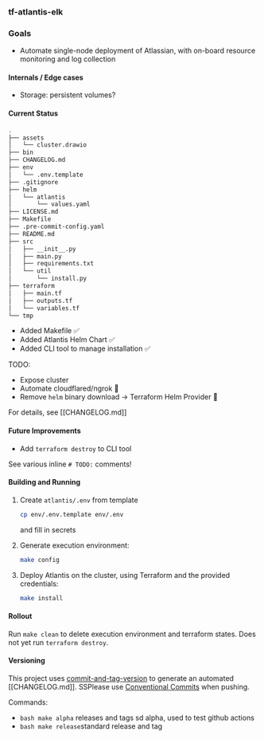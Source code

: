 ### tf-atlantis-elk

### Goals

* Automate single-node deployment of Atlassian, with on-board resource monitoring and log collection

#### Internals / Edge cases

* Storage: persistent volumes?

#### Current Status
```bash
.
├── assets
│   └── cluster.drawio
├── bin
├── CHANGELOG.md
├── env
│   └── .env.template
├── .gitignore
├── helm
│   └── atlantis
│       └── values.yaml
├── LICENSE.md
├── Makefile
├── .pre-commit-config.yaml
├── README.md
├── src
│   ├── __init__.py
│   ├── main.py
│   ├── requirements.txt
│   └── util
│       └── install.py
├── terraform
│   ├── main.tf
│   ├── outputs.tf
│   └── variables.tf
└── tmp
```

* Added Makefile ✅
* Added Atlantis Helm Chart ✅
* Added CLI tool to manage installation ✅

TODO:
* Expose cluster
* Automate cloudflared/ngrok 🔧
* Remove `helm` binary download -> Terraform Helm Provider 🔧

For details, see [[CHANGELOG.md]]

#### Future Improvements

* Add `terraform destroy` to CLI tool

See various inline `# TODO:` comments!

#### Building and Running

1. Create `atlantis/.env` from template
    ```bash
    cp env/.env.template env/.env
    ```
    and fill in secrets

2. Generate execution environment:
    ```bash
    make config
    ```
3. Deploy Atlantis on the cluster, using Terraform and the provided credentials:
    ```bash
    make install
    ```

#### Rollout

Run `make clean` to delete execution environment and terraform states. Does not yet run `terraform destroy`.

#### Versioning

This project uses [commit-and-tag-version](https://github.com/absolute-version/commit-and-tag-version) to generate an automated [[CHANGELOG.md]].
SSPlease use [Conventional Commits](https://www.conventionalcommits.org/en/v1.0.0/#summary) when pushing.

Commands:

* ```bash make alpha``` releases and tags sd alpha, used to test github actions
* ```bash make release```standard release and tag
